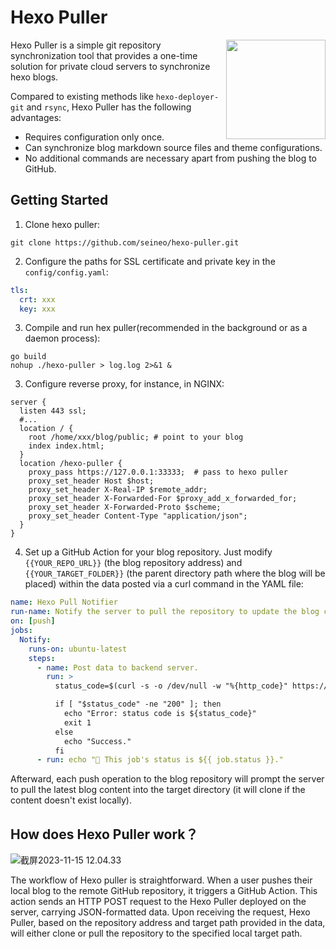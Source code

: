 # Hexo Puller

<img align="right" width="159px" src="https://oss.seineo.cn/images/202311151217169.png">

Hexo Puller is a simple git repository synchronization tool that provides a one-time solution for private cloud servers to synchronize hexo blogs.

Compared to existing methods like `hexo-deployer-git` and `rsync`, Hexo Puller has the following advantages:

- Requires configuration only once.
- Can synchronize blog markdown source files and theme configurations.
- No additional commands are necessary apart from pushing the blog to GitHub.

## Getting Started

1. Clone hexo puller:

```shell
git clone https://github.com/seineo/hexo-puller.git
```

2. Configure the paths for SSL certificate and private key in the `config/config.yaml`:

```yaml
tls:
  crt: xxx
  key: xxx
```

3. Compile and run hex puller(recommended in the background or as a daemon process):

```shell
go build
nohup ./hexo-puller > log.log 2>&1 &
```

3. Configure reverse proxy, for instance, in NGINX:

```nginx
server {
  listen 443 ssl;
  #...
  location / {
    root /home/xxx/blog/public; # point to your blog
    index index.html;
  }
  location /hexo-puller { 
    proxy_pass https://127.0.0.1:33333;  # pass to hexo puller
    proxy_set_header Host $host;
    proxy_set_header X-Real-IP $remote_addr;
    proxy_set_header X-Forwarded-For $proxy_add_x_forwarded_for;
    proxy_set_header X-Forwarded-Proto $scheme;
    proxy_set_header Content-Type "application/json"; 
  }
}
```

4. Set up a GitHub Action for your blog repository. Just modify `{{YOUR_REPO_URL}}` (the blog repository address) and `{{YOUR_TARGET_FOLDER}}` (the parent directory path where the blog will be placed) within the data posted via a curl command in the YAML file:

```yaml
name: Hexo Pull Notifier
run-name: Notify the server to pull the repository to update the blog content.
on: [push]
jobs:
  Notify:
    runs-on: ubuntu-latest
    steps:
      - name: Post data to backend server.
        run: >
          status_code=$(curl -s -o /dev/null -w "%{http_code}" https://seineo.cn/hexo-puller --header 'Content-Type: application/json' --data '{"repoUrl": "{{YOUR_REPO_URL}}", "targetDir":"{{YOUR_TARGET_FOLDER}}"}');

          if [ "$status_code" -ne "200" ]; then
            echo "Error: status code is ${status_code}"
            exit 1
          else 
            echo "Success."
          fi
      - run: echo "🍏 This job's status is ${{ job.status }}."
```

Afterward, each push operation to the blog repository will prompt the server to pull the latest blog content into the target directory (it will clone if the content doesn't exist locally).

## How does Hexo Puller work？

![截屏2023-11-15 12.04.33](https://oss.seineo.cn/images/202311151521389.png)

The workflow of Hexo puller is straightforward. When a user pushes their local blog to the remote GitHub repository, it triggers a GitHub Action. This action sends an HTTP POST request to the Hexo Puller deployed on the server, carrying JSON-formatted data. Upon receiving the request, Hexo Puller, based on the repository address and target path provided in the data, will either clone or pull the repository to the specified local target path.
